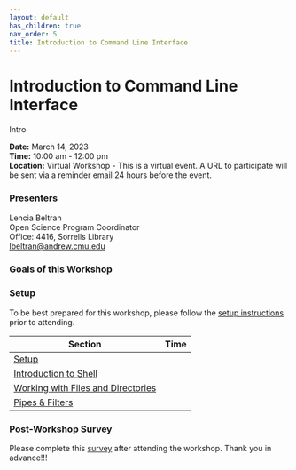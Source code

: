 ```yaml
---
layout: default
has_children: true
nav_order: 5
title: Introduction to Command Line Interface
---
```


# Introduction to Command Line Interface
Intro

**Date:** March 14, 2023                           
**Time:** 10:00 am - 12:00 pm                       
**Location:** Virtual Workshop - This is a virtual event. A URL to participate will be sent via a reminder email 24 hours before the event.

### Presenters
Lencia Beltran <a href='https://github.com/lenciabeltran' target='_blank'><img src='../content/img/GitHub-Mark-custom.svg' style='width:15px; padding:0; border:none !important;'></a>  
Open Science Program Coordinator  
Office: 4416, Sorrells Library  
[lbeltran@andrew.cmu.edu](mailto:lbeltran@andrew.cmu.edu)

### Goals of this Workshop


### Setup
To be best prepared for this workshop, please follow the [setup instructions](setup.md)
prior to attending.

| Section  | Time |
| ------------- | ------------- |
| [Setup](setup.md)  |   |
| [Introduction to Shell](01_intro_to_shell.md) |   |
| [Working with Files and Directories](02_files_direc.md)  |  |
| [Pipes & Filters](03-pipes-filters.md)  |   |

### Post-Workshop Survey

Please complete this [survey]()
after attending the workshop. Thank you in advance!!!
